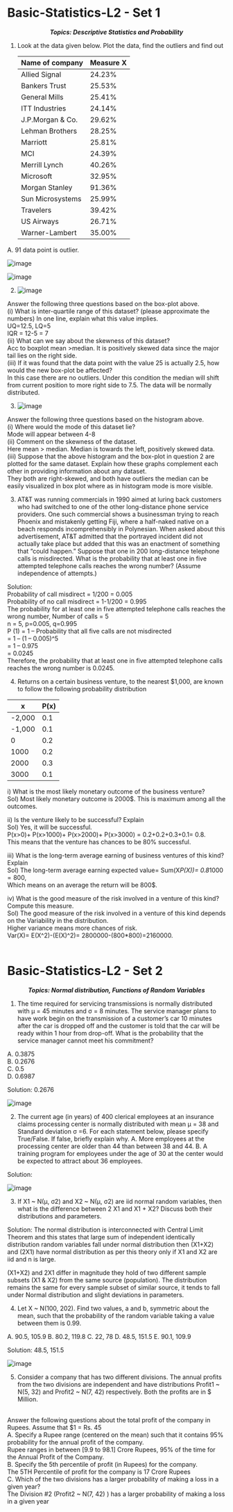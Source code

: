 # Basic-Statistics-L2 - Set 1
_**<p align = "center">Topics: Descriptive Statistics and Probability</p>**_

1. Look at the data given below. Plot the data, find the outliers and find out

   | Name of company | Measure X |
   | --------------- | --------- |
   | Allied Signal | 24.23% |
   | Bankers Trust | 25.53% |
   | General Mills | 25.41% |
   | ITT Industries | 24.14% |
   | J.P.Morgan &amp; Co. | 29.62% |
   | Lehman Brothers | 28.25% |
   | Marriott | 25.81% |
   | MCI | 24.39% |
   | Merrill Lynch | 40.26% |
   | Microsoft | 32.95% |
   | Morgan Stanley | 91.36% |
   | Sun Microsystems | 25.99% |
   | Travelers | 39.42% |
   | US Airways | 26.71% |
   | Warner-Lambert | 35.00% |

A. 91 data point is outlier.

![image](https://github.com/user-attachments/assets/ee20f111-9246-414d-be7f-467181bf7de8)

![image](https://github.com/user-attachments/assets/84890a58-98c6-4ecb-8d42-32a6a2a02acc)

2. ![image](https://github.com/user-attachments/assets/21044d4f-058e-45e2-a493-44eb88278a49)

Answer the following three questions based on the box-plot above.
<br/>
(i)	What is inter-quartile range of this dataset? (please approximate the numbers) In one line, explain what this value implies.
<br/>
UQ=12.5, LQ=5
<br/>
IQR = 12-5 = 7
<br/>
(ii)	What can we say about the skewness of this dataset?
<br/>
Acc to boxplot mean >median. It is positively skewed data since the major tail lies on the right side.
<br/>
(iii)	If it was found that the data point with the value 25 is actually 2.5, how would the new box-plot be affected?
<br/>
In this case there are no outliers. Under this condition the median will shift from current position to more right side to 7.5. The data will be normally distributed.
<br/>

3. ![image](https://github.com/user-attachments/assets/6e05196d-7a11-4921-80da-074e4a6d5da0)

Answer the following three questions based on the histogram above.
<br/>
(i)	Where would the mode of this dataset lie?
<br/>
Mode will appear between 4-8
<br/>
(ii)	Comment on the skewness of the dataset.
<br/>
Here mean > median. Median is towards the left, positively skewed data.
<br/>
(iii)	Suppose that the above histogram and the box-plot in question 2 are plotted for the same dataset. Explain how these graphs complement each other in providing information about any dataset. 
<br/>
They both are right-skewed, and both have outliers the median can be easily visualized in box plot where as in histogram mode is more visible.
<br/>

3.	AT&T was running commercials in 1990 aimed at luring back customers who had switched to one of the other long-distance phone service providers. One such commercial shows a businessman trying to reach Phoenix and mistakenly getting Fiji, where a half-naked native on a beach responds incomprehensibly in Polynesian. When asked about this advertisement, AT&T admitted that the portrayed incident did not actually take place but added that this was an enactment of something that “could happen.” Suppose that one in 200 long-distance telephone calls is misdirected. What is the probability that at least one in five attempted telephone calls reaches the wrong number? (Assume independence of attempts.)

Solution:
<br/>
Probability of call misdirect = 1/200 = 0.005
<br/>
Probability of no call misdirect = 1-1/200 = 0.995
<br/>
The probability for at least one in five attempted telephone calls reaches the wrong number, Number of calls = 5
<br/>
n = 5, p=0.005, q=0.995
<br/>
P (1) = 1 – Probability that all five calls are not misdirected
<br/>
         = 1 – (1 – 0.005)^5
         <br/>
         = 1 – 0.975
         <br/>
         = 0.0245
<br/>
Therefore, the probability that at least one in five attempted telephone calls reaches the wrong number is 0.0245.
<br/>

4.	Returns on a certain business venture, to the nearest $1,000, are known to follow the following probability distribution
   
| x |	P(x) |
| ----- | ----- |
| -2,000 | 0.1 |
| -1,000 | 0.1 |
| 0 | 0.2 |
| 1000 |	0.2 |
| 2000 |	0.3 |
| 3000 |	0.1 |

i) What is the most likely monetary outcome of the business venture?
<br/>
Sol) Most likely monetary outcome is 2000$. This is maximum among all the outcomes.

ii) Is the venture likely to be successful? Explain
<br/>
Sol) Yes, it will be successful.
<br/>
P(x>0)+ P(x>1000)+ P(x>2000)+ P(x>3000) = 0.2+0.2+0.3+0.1= 0.8.
<br/>
This means that the venture has chances to be 80% successful.
<br/>

iii) What is the long-term average earning of business ventures of this kind? Explain
<br/>
Sol) The long-term average earning expected value= Sum(X*P(X))= 0.8*1000$=800$,
<br/>
Which means on an average the return will be 800$.
<br/>

iv) What is the good measure of the risk involved in a venture of this kind? Compute this measure.
<br/>
Sol) The good measure of the risk involved in a venture of this kind depends on the Variability in the distribution.
<br/>
Higher variance means more chances of risk.
<br/>
Var(X)= E(X^2)-(E(X)^2)= 2800000-(800*800)=2160000.
<br/>
<br/>
# Basic-Statistics-L2 - Set 2

_**<p align = "center">Topics: Normal distribution, Functions of Random Variables</p>**_

1.	The time required for servicing transmissions is normally distributed with μ = 45 minutes and σ = 8 minutes. The service manager plans to have work begin on the transmission of a customer’s car 10 minutes after the car is dropped off and the customer is told that the car will be ready within 1 hour from drop-off. What is the probability that the service manager cannot meet his commitment? 

A.	0.3875   
B.	0.2676   
C.	0.5   
D.	0.6987 

Solution: 0.2676

![image](https://github.com/user-attachments/assets/ec3f0a19-2b62-440c-aed5-5c100bc2ace6)

2.	The current age (in years) of 400 clerical employees at an insurance claims processing center is normally distributed with mean μ = 38 and Standard deviation σ =6. For each statement below, please specify True/False. If false, briefly explain why.
A.	More employees at the processing center are older than 44 than between 38 and 44.
B.	A training program for employees under the age of 30 at the center would be expected to attract about 36 employees.

Solution:

![image](https://github.com/user-attachments/assets/c5d1f3b0-6945-4e85-b40e-04cdce6c014e)

3.	If X1 ~ N(μ, σ2) and X2 ~ N(μ, σ2) are iid normal random variables, then what is the difference between 2 X1 and X1 + X2? Discuss both their distributions and parameters.

Solution:  The normal distribution is interconnected with Central Limit Theorem and this states that large sum of independent identically distribution random variables fall under normal distribution then (X1+X2) and (2X1) have normal distribution as per this theory only if X1 and X2 are iid and n is large.

(X1+X2) and 2X1 differ in magnitude they hold of two different sample subsets (X1 & X2) from the same source (population). The distribution remains the same for every sample subset of similar source, it tends to fall under Normal distribution and slight deviations in parameters.

4.	Let X ~ N(100, 202). Find two values, a and b, symmetric about the mean, such that the probability of the random variable taking a value between them is 0.99. 

A.	90.5, 105.9 
B.	80.2, 119.8 
C.	22, 78 
D.	48.5, 151.5 
E.	90.1, 109.9

Solution: 48.5, 151.5

![image](https://github.com/user-attachments/assets/a0351642-f478-4726-aaf3-a807eb9a7c31)

5.	Consider a company that has two different divisions. The annual profits from the two divisions are independent and have distributions Profit1 ~ N(5, 32) and Profit2 ~
N(7, 42) respectively. Both the profits are in $ Million.
<br/>
Answer the following questions about the total profit of the company in Rupees. Assume that $1 = Rs. 45
<br/>
A.	Specify a Rupee range (centered on the mean) such that it contains 95% probability for the annual profit of the company.
<br/>
Rupee ranges in between [9.9 to 98.1] Crore Rupees, 95% of the time for the Annual Profit of the Company.
<br/>
B.	Specify the 5th percentile of profit (in Rupees) for the company.
<br/>
The 5TH Percentile of profit for the company is 17 Crore Rupees
<br/>
C.	Which of the two divisions has a larger probability of making a loss in a given year?
<br/>
The Division #2 (Profit2 ~ N(7, 42) ) has a larger probability of making a loss in a given year
<br/>






